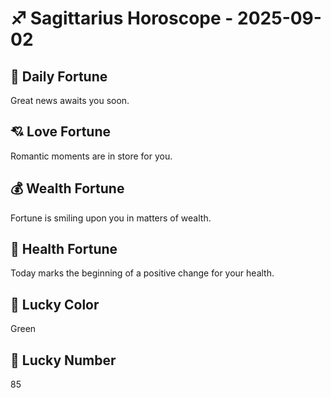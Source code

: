# ♐ Sagittarius Horoscope - 2025-09-02

## 🎯 Daily Fortune

Great news awaits you soon.

## 💘 Love Fortune

Romantic moments are in store for you.

## 💰 Wealth Fortune

Fortune is smiling upon you in matters of wealth.

## 🌱 Health Fortune

Today marks the beginning of a positive change for your health.

## 🎨 Lucky Color

Green

## 🔢 Lucky Number

85
